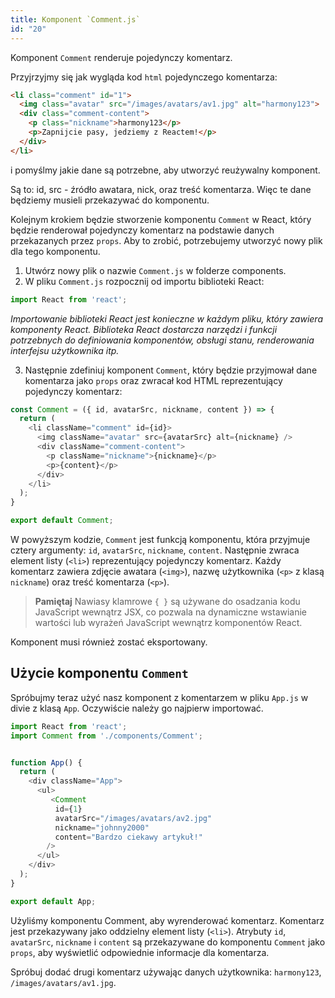 ```yaml
---
title: Komponent `Comment.js`
id: "20"
---
```


Komponent `Comment` renderuje pojedynczy komentarz.

Przyjrzyjmy się jak wygląda kod `html` pojedynczego komentarza:

```html
<li class="comment" id="1">
  <img class="avatar" src="/images/avatars/av1.jpg" alt="harmony123">
  <div class="comment-content">
    <p class="nickname">harmony123</p>
    <p>Zapnijcie pasy, jedziemy z Reactem!</p>
  </div>
</li>
```

i pomyślmy jakie dane są potrzebne, aby utworzyć reużywalny komponent.

Są to: id, src - źródło awatara, nick, oraz treść komentarza.
Więc te dane będziemy musieli przekazywać do komponentu.

Kolejnym krokiem będzie stworzenie komponentu `Comment` w React, który będzie renderował pojedynczy komentarz na podstawie danych przekazanych przez `props`. Aby to zrobić, potrzebujemy utworzyć nowy plik dla tego komponentu.

1. Utwórz nowy plik o nazwie `Comment.js` w folderze components.
2. W pliku `Comment.js` rozpocznij od importu biblioteki React:
```js
import React from 'react';
```

*Importowanie biblioteki React jest konieczne w każdym pliku, który zawiera komponenty React. Biblioteka React dostarcza narzędzi i funkcji potrzebnych do definiowania komponentów, obsługi stanu, renderowania interfejsu użytkownika itp.*

3. Następnie zdefiniuj komponent `Comment`, który będzie przyjmował dane komentarza jako `props` oraz zwracał kod HTML reprezentujący pojedynczy komentarz:

```js
const Comment = ({ id, avatarSrc, nickname, content }) => {
  return (
    <li className="comment" id={id}>
      <img className="avatar" src={avatarSrc} alt={nickname} />
      <div className="comment-content">
        <p className="nickname">{nickname}</p>
        <p>{content}</p>
      </div>
    </li>
  );
}

export default Comment;
```

W powyższym kodzie, `Comment` jest funkcją komponentu, która przyjmuje cztery argumenty: `id`, `avatarSrc`, `nickname`, `content`. Następnie zwraca element listy (`<li>`) reprezentujący pojedynczy komentarz. Każdy komentarz zawiera zdjęcie awatara (`<img>`), nazwę użytkownika (`<p>` z klasą `nickname`) oraz treść komentarza (`<p>`).



>**Pamiętaj**
>Nawiasy klamrowe `{ }` są używane do osadzania kodu JavaScript wewnątrz JSX, co pozwala na dynamiczne wstawianie wartości lub wyrażeń JavaScript wewnątrz komponentów React.


Komponent musi również zostać eksportowany.

## Użycie komponentu `Comment`

Spróbujmy teraz użyć nasz komponent z komentarzem w pliku `App.js` w divie z klasą `App`. 
Oczywiście należy go najpierw importować.

```js
import React from 'react';
import Comment from './components/Comment';


function App() {
  return (
    <div className="App">
      <ul>
         <Comment
          id={1}
          avatarSrc="/images/avatars/av2.jpg"
          nickname="johnny2000"
          content="Bardzo ciekawy artykuł!"
        />
      </ul>
    </div>
  );
} 

export default App;
```

Użyliśmy komponentu Comment, aby wyrenderować komentarz. Komentarz jest przekazywany jako oddzielny element listy (`<li>`). Atrybuty `id`, `avatarSrc`, `nickname` i `content` są przekazywane do komponentu `Comment` jako `props`, aby wyświetlić odpowiednie informacje dla komentarza.

Spróbuj dodać drugi komentarz używając danych użytkownika: `harmony123`, `/images/avatars/av1.jpg`.






